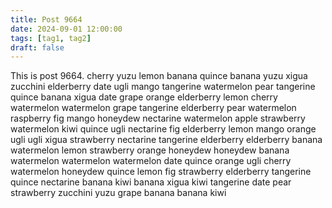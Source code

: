 ```yaml
---
title: Post 9664
date: 2024-09-01 12:00:00
tags: [tag1, tag2]
draft: false
---
```

This is post 9664.
cherry
yuzu
lemon
banana
quince
banana
yuzu
xigua
zucchini
elderberry
date
ugli
mango
tangerine
watermelon
pear
tangerine
quince
banana
xigua
date
grape
orange
elderberry
lemon
cherry
watermelon
watermelon
grape
tangerine
elderberry
pear
watermelon
raspberry
fig
mango
honeydew
nectarine
watermelon
apple
strawberry
watermelon
kiwi
quince
ugli
nectarine
fig
elderberry
lemon
mango
orange
ugli
ugli
xigua
strawberry
nectarine
tangerine
elderberry
elderberry
banana
watermelon
lemon
strawberry
orange
honeydew
honeydew
banana
watermelon
watermelon
watermelon
date
quince
orange
ugli
cherry
watermelon
honeydew
quince
lemon
fig
strawberry
elderberry
tangerine
quince
nectarine
banana
kiwi
banana
xigua
kiwi
tangerine
date
pear
strawberry
zucchini
yuzu
grape
banana
banana
kiwi
